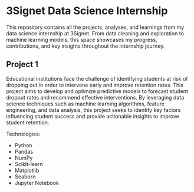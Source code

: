 # 3Signet Data Science Internship
This repository contains all the projects, analyses, and learnings from my data science internship at 3Signet. From data cleaning and exploration to machine learning models, this space showcases my progress, contributions, and key insights throughout the internship journey.
## Project 1
Educational institutions face the challenge of identifying students at risk of dropping out in order to intervene early and improve retention rates. This project aims to develop and optimize predictive models to forecast student dropout rates and recommend effective interventions. By leveraging data science techniques such as machine learning algorithms, feature engineering, and data analysis, this project seeks to identify key factors influencing student success and provide actionable insights to improve student retention.

Technologies:
- Python
- Pandas
- NumPy
- Scikit-learn
- Matplotlib
- Seaborn
- Jupyter Notebook
